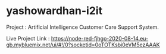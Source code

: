# yashowardhan-i2it

Project : Artificial Intelligence Customer Care Support System.

Live Project Link : https://node-red-fjhgo-2020-08-14.eu-gb.mybluemix.net/ui/#!/0?socketid=0oTOTKsbi0eVM5ezAAAK

